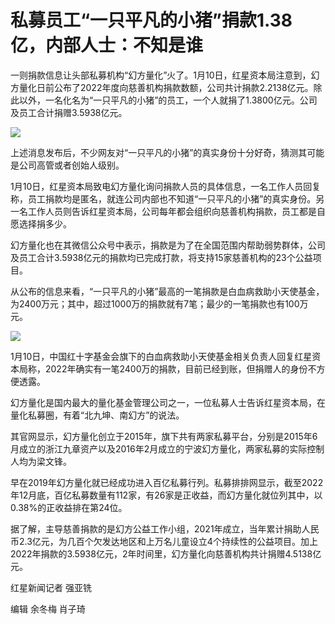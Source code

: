 # 私募员工“一只平凡的小猪”捐款1.38亿，内部人士：不知是谁

一则捐款信息让头部私募机构“幻方量化”火了。1月10日，红星资本局注意到，幻方量化日前公布了2022年度向慈善机构捐款数额，公司共计捐款2.2138亿元。除此以外，一名化名为“一只平凡的小猪”的员工，一个人就捐了1.3800亿元。公司及员工合计捐赠3.5938亿元。

![](https://inews.gtimg.com/newsapp_bt/0/15603316250/1000)

上述消息发布后，不少网友对“一只平凡的小猪”的真实身份十分好奇，猜测其可能是公司高管或者创始人级别。

1月10日，红星资本局致电幻方量化询问捐款人员的具体信息，一名工作人员回复称，员工捐款均是匿名，就连公司内部也不知道“一只平凡的小猪”的真实身份。另一名工作人员则告诉红星资本局，公司每年都会组织向慈善机构捐款，员工都是自愿选择捐多少。

幻方量化也在其微信公众号中表示，捐款是为了在全国范围内帮助弱势群体，公司及员工合计3.5938亿元的捐款均已完成打款，将支持15家慈善机构的23个公益项目。

从公布的信息来看，“一只平凡的小猪”最高的一笔捐款是白血病救助小天使基金，为2400万元；其中，超过1000万的捐款就有7笔；最少的一笔捐款也有100万元。

![](https://inews.gtimg.com/newsapp_bt/0/15603316254/1000)

1月10日，中国红十字基金会旗下的白血病救助小天使基金相关负责人回复红星资本局称，2022年确实有一笔2400万的捐款，目前已经到账，但捐赠人的身份不方便透露。

幻方量化是国内最大的量化基金管理公司之一，一位私募人士告诉红星资本局，在量化私募圈，有着“北九坤、南幻方”的说法。

其官网显示，幻方量化创立于2015年，旗下共有两家私募平台，分别是2015年6月成立的浙江九章资产以及2016年2月成立的宁波幻方量化，两家私募的实际控制人均为梁文锋。

早在2019年幻方量化就已经成功进入百亿私募行列。私募排排网显示，截至2022年12月底，百亿私募数量有112家，有26家是正收益，而幻方量化就位列其中，以0.38%的正收益排在第24位。

据了解，主导慈善捐款的是幻方公益工作小组，2021年成立，当年累计捐助人民币2.3亿元，为几百个欠发达地区和上万名儿童设立4个持续性的公益项目。加上2022年捐款的3.5938亿元，2年时间里，幻方量化向慈善机构共计捐赠4.5138亿元。

红星新闻记者 强亚铣

编辑 余冬梅 肖子琦

